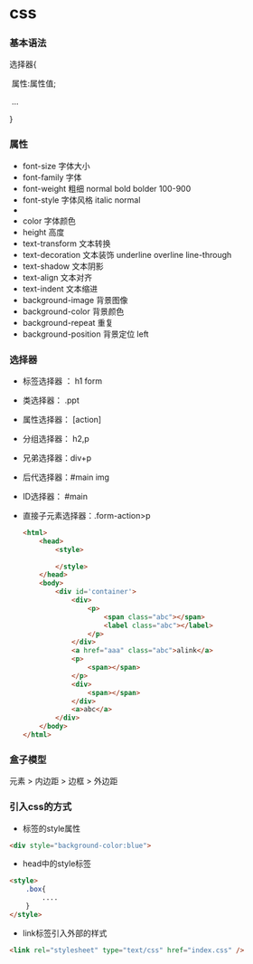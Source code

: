 # css

### 基本语法

选择器{

​	属性:属性值;

​	...

}

### 属性

- font-size 字体大小
- font-family 字体 
- font-weight 粗细 normal bold bolder 100-900
- font-style    字体风格   italic normal
- 
- color 字体颜色 
- height 高度
- text-transform 文本转换
- text-decoration 文本装饰 underline overline line-through
- text-shadow  文本阴影
- text-align 文本对齐
- text-indent 文本缩进
- background-image 背景图像
- background-color  背景颜色
- background-repeat 重复
- background-position 背景定位 left



### 选择器

- 标签选择器    ： h1  form

- 类选择器： .ppt

- 属性选择器： [action]

- 分组选择器： h2,p

- 兄弟选择器：div+p

- 后代选择器：#main img

- ID选择器： #main

- 直接子元素选择器：.form-action>p

  ```html
  <html>
      <head>
          <style>
          	
          </style>
      </head>
      <body>
          <div id='container'>
              <div>
                  <p>
                      <span class="abc"></span>
                      <label class="abc"></label>
                  </p>	
              </div>
              <a href="aaa" class="abc">alink</a>
              <p>
                  <span></span>
              </p>
              <div>
                  <span></span>
              </div>
              <a>abc</a>
          </div>
      </body>
  </html>	
  ```

  

### 盒子模型

元素 > 内边距 > 边框 > 外边距



### 引入css的方式

- 标签的style属性

``` html
<div style="background-color:blue">
```

- head中的style标签

```html
<style>
	.box{
        ....
	}
</style>
```

- link标签引入外部的样式

```html
<link rel="stylesheet" type="text/css" href="index.css" />
```

